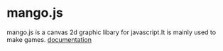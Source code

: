 # mango.js 

 mango.js is a canvas 2d graphic libary for javascript.It is mainly used to make games. [documentation](https://muhammed-radin.github.io/mangojs/)